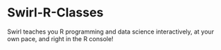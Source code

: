 # Swirl-R-Classes
Swirl teaches you R programming and data science interactively, at your own pace, and right in the R console!
